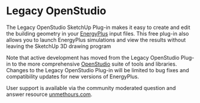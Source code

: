 Legacy OpenStudio 
==========

The Legacy OpenStudio SketchUp Plug-in makes it easy to create and edit the building geometry in your [EnergyPlus](https://github.com/NREL/EnergyPlus) input files. This free plug-in also allows you to launch EnergyPlus simulations and view the results without leaving the SketchUp 3D drawing program

Note that active development has moved from the Legacy OpenStudio Plug-in to the more comprehensive [OpenStudio](https://github.com/NREL/OpenStudio) suite of tools and libraries. Changes to the Legacy OpenStudio Plug-in will be limited to bug fixes and compatibility updates for new versions of EnergyPlus.

User support is available via the community moderated question and answer resource [unmethours.com](https://unmethours.com/questions/).
